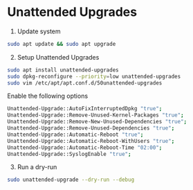 # Unattended Upgrades

1. Update system

```bash
sudo apt update && sudo apt upgrade
```

2. Setup Unattended Upgrades

```bash
sudo apt install unattended-upgrades
sudo dpkg-reconfigure --priority=low unattended-upgrades
sudo vim /etc/apt/apt.conf.d/50unattended-upgrades
```

Enable the following options

```bash
Unattended-Upgrade::AutoFixInterruptedDpkg "true";
Unattended-Upgrade::Remove-Unused-Kernel-Packages "true";
Unattended-Upgrade::Remove-New-Unused-Dependencies "true";
Unattended-Upgrade::Remove-Unused-Dependencies "true";
Unattended-Upgrade::Automatic-Reboot "true";
Unattended-Upgrade::Automatic-Reboot-WithUsers "true";
Unattended-Upgrade::Automatic-Reboot-Time "02:00";
Unattended-Upgrade::SyslogEnable "true";
```

3. Run a dry-run

```bash
sudo unattended-upgrade --dry-run --debug
```
